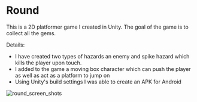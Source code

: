 # Round

This is a 2D platformer game I created in Unity. The goal of the game is to collect all the gems.

Details:
- I have created two types of hazards an enemy and spike hazard which kills the player upon touch.
- I added to the game a moving box character which can push the player as well as act as a platform to jump on
- Using Unity's build settings I was able to create an APK for Android

![round_screen_shots](https://cloud.githubusercontent.com/assets/15070059/16366089/90194b3a-3bdf-11e6-8b2a-56e6f0b9216b.png)
